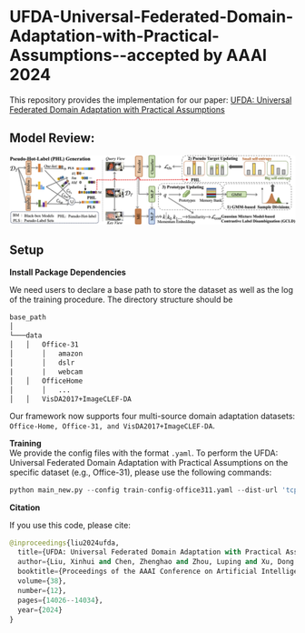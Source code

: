 # UFDA-Universal-Federated-Domain-Adaptation-with-Practical-Assumptions--accepted by AAAI 2024

This repository provides the implementation for our paper: [UFDA: Universal Federated Domain Adaptation with Practical Assumptions](https://ojs.aaai.org/index.php/AAAI/article/view/29311)

## Model Review:
![framework](resources/Model.png)

## Setup

**Install Package Dependencies**

We need users to declare a base path to store the dataset as well as the log of the training procedure. The directory structure should be
```
base_path
│       
└───data
│   │   Office-31
│       │   amazon
│       │   dslr
|       |   webcam
│   │   OfficeHome
│       │   ...
│   │   VisDA2017+ImageCLEF-DA
```
Our framework now supports four multi-source domain adaptation datasets: ```Office-Home, Office-31, and VisDA2017+ImageCLEF-DA```.

**Training**  
We provide the config files with the format `.yaml`. To perform the UFDA: Universal Federated Domain Adaptation with Practical Assumptions on the specific dataset (e.g., Office-31), please use the following commands:
 
```python
python main_new.py --config train-config-office311.yaml --dist-url 'tcp://localhost:13110' --loss_weight 0.01 --loss_penalty 0.00 --prot_start 5
```

**Citation**

If you use this code, please cite:
```python
@inproceedings{liu2024ufda,
  title={UFDA: Universal Federated Domain Adaptation with Practical Assumptions},
  author={Liu, Xinhui and Chen, Zhenghao and Zhou, Luping and Xu, Dong and Xi, Wei and Bai, Gairui and Zhao, Yihan and Zhao, Jizhong},
  booktitle={Proceedings of the AAAI Conference on Artificial Intelligence},
  volume={38},
  number={12},
  pages={14026--14034},
  year={2024}
}
```

